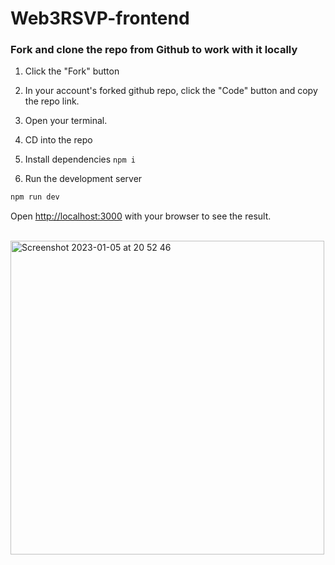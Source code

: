# Web3RSVP-frontend

### Fork and clone the repo from Github to work with it locally

1. Click the "Fork" button

2. In your account's forked github repo, click the "Code" button and copy the repo link.

3. Open your terminal.

4. CD into the repo 

5. Install dependencies `npm i`

6. Run the development server

```bash
npm run dev
```

Open [http://localhost:3000](http://localhost:3000) with your browser to see the result.

<br>

<img width="502" alt="Screenshot 2023-01-05 at 20 52 46" src="https://user-images.githubusercontent.com/85455034/210877875-dec79c2c-7d2b-407e-9235-714c60676172.png">
